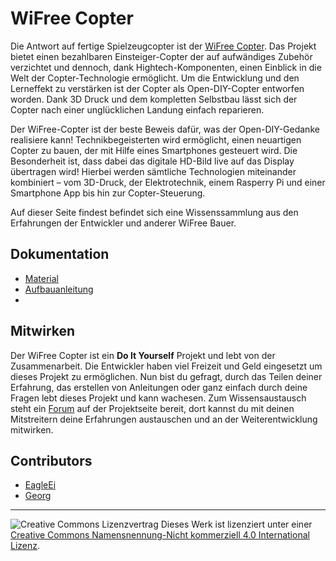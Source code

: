 # WiFree Copter
Die Antwort auf fertige Spielzeugcopter ist der [WiFree Copter](http://open-diy-projects.com/wifree-copter/). Das Projekt bietet einen bezahlbaren Einsteiger-Copter der auf aufwändiges Zubehör verzichtet und dennoch, dank Hightech-Komponenten, einen Einblick in die Welt der Copter-Technologie ermöglicht. Um die Entwicklung und den Lerneffekt zu verstärken ist der Copter als Open-DIY-Copter entworfen worden. Dank 3D Druck und dem kompletten Selbstbau lässt sich der Copter nach einer unglücklichen Landung einfach reparieren.

Der WiFree-Copter ist der beste Beweis dafür, was der Open-DIY-Gedanke realisiere kann! Technikbegeisterten wird ermöglicht, einen neuartigen Copter zu bauen, der mit Hilfe eines Smartphones gesteuert wird. Die Besonderheit ist, dass dabei das digitale HD-Bild live auf das Display übertragen wird! Hierbei werden sämtliche Technologien miteinander kombiniert – vom 3D-Druck, der Elektrotechnik, einem Rasperry Pi und einer Smartphone App bis hin zur Copter-Steuerung.

Auf dieser Seite findest befindet sich eine Wissenssammlung aus den Erfahrungen der Entwickler und anderer WiFree Bauer. 

## Dokumentation

* [Material](Material.md)
* [Aufbauanleitung](Aubauanleitung.md)
* 

## Mitwirken
Der WiFree Copter ist ein **Do It Yourself** Projekt und lebt von der Zusammenarbeit. Die Entwickler haben viel Freizeit und Geld eingesetzt um dieses Projekt zu ermöglichen. Nun bist du gefragt, durch das Teilen deiner Erfahrung, das erstellen von Anleitungen oder ganz einfach durch deine Fragen lebt dieses Projekt und kann wachesen. Zum Wissensaustausch steht ein [Forum](http://open-diy-projects.com/discussion/wifree-copter/) auf der Projektseite bereit, dort kannst du mit deinen Mitstreitern deine Erfahrungen austauschen und an der Weiterentwicklung mitwirken.

## Contributors
* [EagleEi](http://open-diy-projects.com/users/eagleei/)
* [Georg](http://open-diy-projects.com/users/georg-lakeit/)

-----

![Creative Commons Lizenzvertrag](https://i.creativecommons.org/l/by-nc-sa/4.0/88x31.png) Dieses Werk ist lizenziert unter einer [Creative Commons Namensnennung-Nicht kommerziell 4.0 International Lizenz](http://creativecommons.org/licenses/by-nc/4.0/).